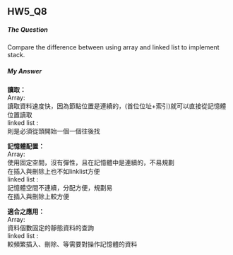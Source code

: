 ## HW5_Q8

##### The Question

Compare the difference between using array and linked list to implement stack.

##### My Answer

**讀取：**  
Array:   
讀取資料速度快，因為節點位置是連續的，(首位位址+索引)就可以直接從記憶體位置讀取  
linked list :  
則是必須從頭開始一個一個往後找

**記憶體配置：**  
Array:  
使用固定空間，沒有彈性，且在記憶體中是連續的，不易規劃  
在插入與刪除上也不如linklist方便  
linked list :  
記憶體空間不連續，分配方便，規劃易  
在插入與刪除上較方便  

**適合之應用：**  
Array:  
資料個數固定的靜態資料的查詢  
linked list :  
較頻繁插入、刪除、等需要對操作記憶體的資料

